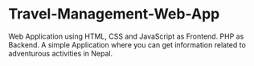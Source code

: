 # Travel-Management-Web-App
Web Application using HTML, CSS and JavaScript as Frontend. PHP as Backend. A simple Application where you can get information related to adventurous activities in Nepal.
